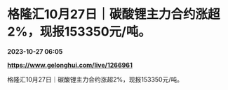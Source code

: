 # 格隆汇10月27日｜碳酸锂主力合约涨超2%，现报153350元/吨。

**2023-10-27 06:05**

**https://www.gelonghui.com/live/1266961**

格隆汇10月27日｜碳酸锂主力合约涨超2%，现报153350元/吨。